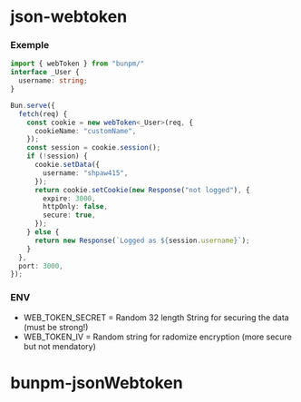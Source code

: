 # json-webtoken

### Exemple

```TypeScript
import { webToken } from "bunpm/"
interface _User {
  username: string;
}

Bun.serve({
  fetch(req) {
    const cookie = new webToken<_User>(req, {
      cookieName: "customName",
    });
    const session = cookie.session();
    if (!session) {
      cookie.setData({
        username: "shpaw415",
      });
      return cookie.setCookie(new Response("not logged"), {
        expire: 3000,
        httpOnly: false,
        secure: true,
      });
    } else {
      return new Response(`Logged as ${session.username}`);
    }
  },
  port: 3000,
});
```

### ENV

- WEB_TOKEN_SECRET = Random 32 length String for securing the data (must be strong!)
- WEB_TOKEN_IV = Random string for radomize encryption (more secure but not mendatory)
# bunpm-jsonWebtoken
